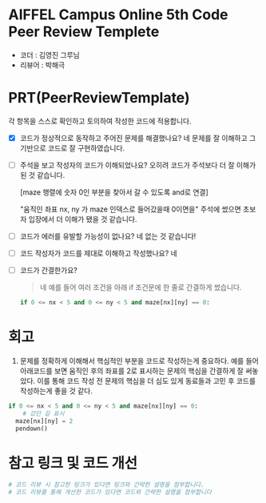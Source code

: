 # AIFFEL Campus Online 5th Code Peer Review Templete
- 코더 : 김영진 그루님
- 리뷰어 : 박해극


# PRT(PeerReviewTemplate) 
각 항목을 스스로 확인하고 토의하여 작성한 코드에 적용합니다.

- [X] 코드가 정상적으로 동작하고 주어진 문제를 해결했나요?
  네 문제를 잘 이해하고 그 기반으로 코드로 잘 구현하였습니다.
  
- [ ] 주석을 보고 작성자의 코드가 이해되었나요?
  오히려 코드가 주석보다 더 잘 이해가 된 것 같습니다.
  
  [maze 행렬에 숫자 0인 부분을 찾아서 갈 수 있도록 and로 연결]
  
  "움직인 좌표 nx, ny 가 maze 인덱스로 들어갔을때 0이면을" 주석에 썼으면 초보자 입장에서 더 이해가 됐을 것 같습니다.

- [ ] 코드가 에러를 유발할 가능성이 없나요?
  네 없는 것 같습니다!
- [ ] 코드 작성자가 코드를 제대로 이해하고 작성했나요?
  네 
- [ ] 코드가 간결한가요?
  >네 예를 들어 여러 조건을 아래 if 조건문에 한 줄로 간결하게 썼습니다.
  ```python
  if 0 <= nx < 5 and 0 <= ny < 5 and maze[nx][ny] == 0:
  ```
# 회고
1. 문제를 정확하게 이해해서 핵심적인 부분을 코드로 작성하는게 중요하다. 예를 들어 아래코드를 보면
움직인 후의 좌표를 2로 표시하는 문제의 핵심을 간결하게 잘 써놓았다. 이를 통해 코드 작성 전 문제의 핵심을 더
심도 있게 동료들과 고민 후 코드를 작성하는게 좋을 것 같다.
```python
if 0 <= nx < 5 and 0 <= ny < 5 and maze[nx][ny] == 0:
    # 갔던 길 표시
  maze[nx][ny] = 2
  pendown()
```


# 참고 링크 및 코드 개선
```python
# 코드 리뷰 시 참고한 링크가 있다면 링크와 간략한 설명을 첨부합니다.
# 코드 리뷰를 통해 개선한 코드가 있다면 코드와 간략한 설명을 첨부합니다
